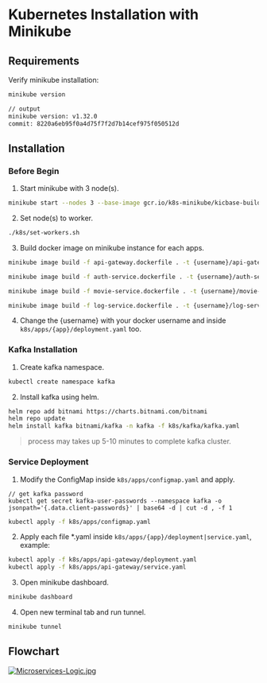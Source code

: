 # Kubernetes Installation with Minikube

## Requirements

Verify minikube installation:

```sh
minikube version

// output
minikube version: v1.32.0
commit: 8220a6eb95f0a4d75f7f2d7b14cef975f050512d
```

## Installation

### Before Begin

1. Start minikube with 3 node(s).

```sh
minikube start --nodes 3 --base-image gcr.io/k8s-minikube/kicbase-builds:v0.0.42-1703092832-17830
```

2. Set node(s) to worker.

```sh
./k8s/set-workers.sh
```

3. Build docker image on minikube instance for each apps.

```sh
minikube image build -f api-gateway.dockerfile . -t {username}/api-gateway:dev-0.1

minikube image build -f auth-service.dockerfile . -t {username}/auth-service:dev-0.1

minikube image build -f movie-service.dockerfile . -t {username}/movie-service:dev-0.1

minikube image build -f log-service.dockerfile . -t {username}/log-service:dev-0.1
```

4. Change the {username} with your docker username and inside `k8s/apps/{app}/deployment.yaml` too.

### Kafka Installation

1. Create kafka namespace.

```sh
kubectl create namespace kafka
```

2. Install kafka using helm.

```sh
helm repo add bitnami https://charts.bitnami.com/bitnami
helm repo update
helm install kafka bitnami/kafka -n kafka -f k8s/kafka/kafka.yaml
```

> process may takes up 5-10 minutes to complete kafka cluster.

### Service Deployment

1. Modify the ConfigMap inside `k8s/apps/configmap.yaml` and apply.

```
// get kafka password
kubectl get secret kafka-user-passwords --namespace kafka -o jsonpath='{.data.client-passwords}' | base64 -d | cut -d , -f 1
```

```sh
kubectl apply -f k8s/apps/configmap.yaml
```

2. Apply each file \*.yaml inside `k8s/apps/{app}/deployment|service.yaml`, example:

```sh
kubectl apply -f k8s/apps/api-gateway/deployment.yaml
kubectl apply -f k8s/apps/api-gateway/service.yaml
```

3. Open minikube dashboard.

```sh
minikube dashboard
```

4. Open new terminal tab and run tunnel.

```sh
minikube tunnel
```

## Flowchart

[![Microservices-Logic.jpg](https://i.postimg.cc/k4VPKXc2/Microservices-Logic.jpg)](https://postimg.cc/vgdKdyCy)
